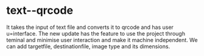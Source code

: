 # text--qrcode

It takes the input of text file and converts it to qrcode and has user u=interface. The new update has the feature to use the project through teminal and minimise user interaction and make it machine independent. We can add targetfile, destinationfile, image type and its dimensions.
